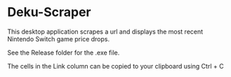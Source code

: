 # Deku-Scraper
This desktop application scrapes a url and displays the most recent Nintendo Switch game price drops.

See the Release folder for the .exe file.

The cells in the Link column can be copied to your clipboard using Ctrl + C
